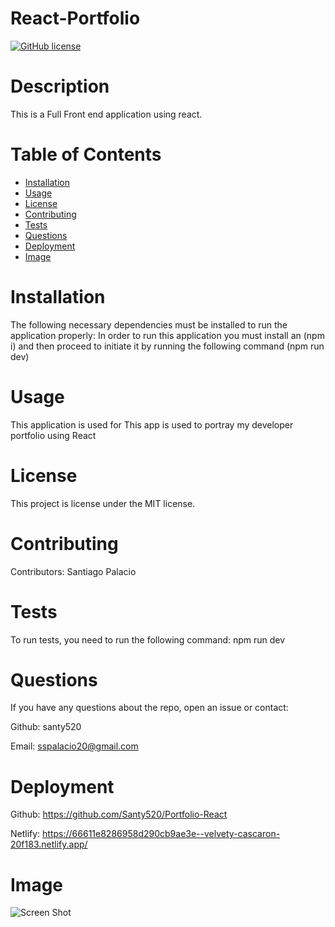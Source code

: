 
  # React-Portfolio
  [![GitHub license](https://img.shields.io/badge/license-MIT-blue.svg)](https://github.com/santy520/React-Portfolio)
  
  # Description
  
  This is a Full Front end application using react.
  
  # Table of Contents 
  
  * [Installation](#installation)
  * [Usage](#usage)
  * [License](#license)
  * [Contributing](#contributing)
  * [Tests](#tests)
  * [Questions](#questions)
  * [Deployment](#deployment)
  * [Image](#image
  )
  
  # Installation
  
  The following necessary dependencies must be installed to run the application properly: In order to run this application you must install an (npm i) and then proceed to initiate it by running the following command (npm run dev)
  
  # Usage
  
  This application is used for This app is used to portray my developer portfolio using React
  
  # License
  
  This project is license under the MIT license.
  
  # Contributing
  
  Contributors: Santiago Palacio
  
  # Tests
  
  To run tests, you need to run the following command: npm run dev
  
  # Questions
  
  If you have any questions about the repo, open an issue or contact:

  Github: santy520 

  Email: sspalacio20@gmail.com

  # Deployment

  Github: https://github.com/Santy520/Portfolio-React

  Netlify: https://66611e8286958d290cb9ae3e--velvety-cascaron-20f183.netlify.app/
  
  # Image

  ![Screen Shot](.//src/assets/Screenshot%202024-06-05%20at%2010.30.41 PM.png)